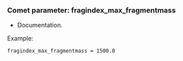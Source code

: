 ### Comet parameter: fragindex_max_fragmentmass

- Documentation.

Example:
```
fragindex_max_fragmentmass = 1500.0
```
